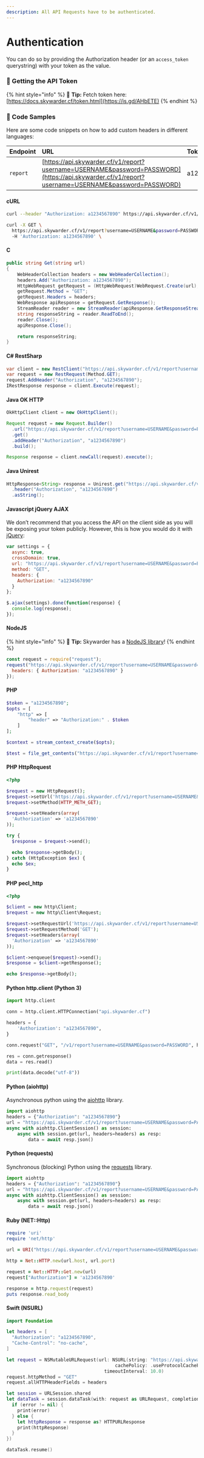```yaml
---
description: All API Requests have to be authenticated.
---
```


# Authentication

You can do so by providing the Authorization header \(or an `access_token` querystring\) with your token as the value.

### 🔏 Getting the API Token

{% hint style="info" %}
🧙 **Tip:** Fetch token here: [https://docs.skywarder.cf/token.html](https://is.gd/AHbETE)
{% endhint %}

### 📝 Code Samples

Here are some code snippets on how to add custom headers in different languages:

| Endpoint | URL | Token |
| :--- | :--- | :--- |
| `report` | [https://api.skywarder.cf/v1/report?username=USERNAME&password=PASSWORD](https://api.skywarder.cf/v1/report?username=USERNAME&password=PASSWORD) | a1234567890 |

#### cURL

```bash
curl --header "Authorization: a1234567890" https://api.skywarder.cf/v1/report?username=USERNAME&password=PASSWORD
```

```bash
curl -X GET \
  https://api.skywarder.cf/v1/report?username=USERNAME&password=PASSWORD \
  -H 'Authorization: a1234567890' \
```

#### C

```csharp
public string Get(string url)
{
    WebHeaderCollection headers = new WebHeaderCollection();
    headers.Add("Authorization: a1234567890");
    HttpWebRequest getRequest = (HttpWebRequest)WebRequest.Create(url);
    getRequest.Method = "GET";
    getRequest.Headers = headers;
    WebResponse apiResponse = getRequest.GetResponse();
    StreamReader reader = new StreamReader(apiResponse.GetResponseStream(), Encoding.UTF8);
    string responseString = reader.ReadToEnd();
    reader.Close();
    apiResponse.Close();

    return responseString;
}
```

#### C\# RestSharp

```csharp
var client = new RestClient("https://api.skywarder.cf/v1/report?username=USERNAME&password=PASSWORD");
var request = new RestRequest(Method.GET);
request.AddHeader("Authorization", "a1234567890");
IRestResponse response = client.Execute(request);
```

#### Java OK HTTP

```java
OkHttpClient client = new OkHttpClient();

Request request = new Request.Builder()
  .url("https://api.skywarder.cf/v1/report?username=USERNAME&password=PASSWORD")
  .get()
  .addHeader("Authorization", "a1234567890")
  .build();

Response response = client.newCall(request).execute();
```

#### Java Unirest

```java
HttpResponse<String> response = Unirest.get("https://api.skywarder.cf/v1/report?username=USERNAME&password=PASSWORD")
  .header("Authorization", "a1234567890")
  .asString();
```

#### Javascript jQuery AJAX

We don’t recommend that you access the API on the client side as you will be exposing your token publicly. However, this is how you would do it with [jQuery](https://api.jquery.com):

```javascript
var settings = {
  async: true,
  crossDomain: true,
  url: "https://api.skywarder.cf/v1/report?username=USERNAME&password=PASSWORD",
  method: "GET",
  headers: {
    Authorization: "a1234567890"
  }
};

$.ajax(settings).done(function(response) {
  console.log(response);
});
```

#### NodeJS

{% hint style="info" %}
🧙 **Tip:** Skywarder has a [NodeJS library](https://npmjs.com/package/skywarder.js)!
{% endhint %}

```javascript
const request = require("request");
request("https://api.skywarder.cf/v1/report?username=USERNAME&password=PASSWORD", {
  headers: { Authorization: "a1234567890" }
});
```

#### PHP

```php
$token = "a1234567890";
$opts = [
    "http" => [
        "header" => "Authorization:" . $token
    ]
];

$context = stream_context_create($opts);

$test = file_get_contents("https://api.skywarder.cf/v1/report?username=USERNAME&password=PASSWORD", true, $context);
```

#### PHP HttpRequest

```php
<?php

$request = new HttpRequest();
$request->setUrl('https://api.skywarder.cf/v1/report?username=USERNAME&password=PASSWORD');
$request->setMethod(HTTP_METH_GET);

$request->setHeaders(array(
  'Authorization' => 'a1234567890'
));

try {
  $response = $request->send();

  echo $response->getBody();
} catch (HttpException $ex) {
  echo $ex;
}
```

#### PHP pecl\_http

```php
<?php

$client = new http\Client;
$request = new http\Client\Request;

$request->setRequestUrl('https://api.skywarder.cf/v1/report?username=USERNAME&password=PASSWORD');
$request->setRequestMethod('GET');
$request->setHeaders(array(
  'Authorization' => 'a1234567890'
));

$client->enqueue($request)->send();
$response = $client->getResponse();

echo $response->getBody();
```

#### Python http.client \(Python 3\)

```python
import http.client

conn = http.client.HTTPConnection("api.skywarder.cf")

headers = {
    'Authorization': "a1234567890",
}

conn.request("GET", "/v1/report?username=USERNAME&password=PASSWORD", headers=headers)

res = conn.getresponse()
data = res.read()

print(data.decode("utf-8"))
```

#### Python \(aiohttp\)

Asynchronous python using the [aiohttp](https://aiohttp.readthedocs.io/) library.

```python
import aiohttp
headers = {"Authorization": "a1234567890"}
url = "https://api.skywarder.cf/v1/report?username=USERNAME&password=PASSWORD"
async with aiohttp.ClientSession() as session:
    async with session.get(url, headers=headers) as resp:
        data = await resp.json()
```

#### Python \(requests\)

Synchronous \(blocking\) Python using the [requests](https://docs.python-requests.org/) library.

```python
import aiohttp
headers = {"Authorization": "a1234567890"}
url = "https://api.skywarder.cf/v1/report?username=USERNAME&password=PASSWORD"
async with aiohttp.ClientSession() as session:
    async with session.get(url, headers=headers) as resp:
        data = await resp.json()
```

#### Ruby \(NET::Http\)

```ruby
require 'uri'
require 'net/http'

url = URI("https://api.skywarder.cf/v1/report?username=USERNAME&password=PASSWORD")

http = Net::HTTP.new(url.host, url.port)

request = Net::HTTP::Get.new(url)
request["Authorization"] = 'a1234567890'

response = http.request(request)
puts response.read_body
```

#### Swift \(NSURL\)

```swift
import Foundation

let headers = [
  "Authorization": "a1234567890",
  "Cache-Control": "no-cache",
]

let request = NSMutableURLRequest(url: NSURL(string: "https://api.skywarder.cf/v1/report?username=USERNAME&password=PASSWORD")! as URL,
                                        cachePolicy: .useProtocolCachePolicy,
                                    timeoutInterval: 10.0)
request.httpMethod = "GET"
request.allHTTPHeaderFields = headers

let session = URLSession.shared
let dataTask = session.dataTask(with: request as URLRequest, completionHandler: { (data, response, error) -> Void in
  if (error != nil) {
    print(error)
  } else {
    let httpResponse = response as? HTTPURLResponse
    print(httpResponse)
  }
})

dataTask.resume()
```

